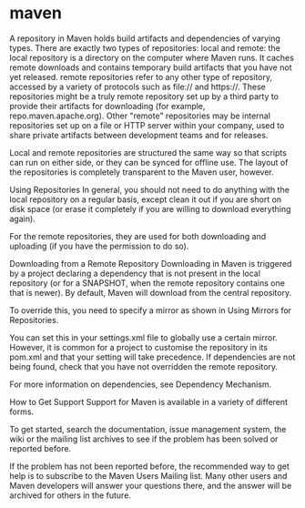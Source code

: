 # maven
A repository in Maven holds build artifacts and dependencies of varying types.  There are exactly two types of repositories: local and remote:
the local repository is a directory on the computer where Maven runs. It caches remote downloads and contains temporary build artifacts that you have not yet released.
remote repositories refer to any other type of repository, accessed by a variety of protocols such as file:// and https://. These repositories might be a truly remote repository set up by a third party to provide their artifacts for downloading (for example, repo.maven.apache.org). Other "remote" repositories may be internal repositories set up on a file or HTTP server within your company, used to share private artifacts between development teams and for releases.


Local and remote repositories are structured the same way so that scripts can run on either side, or they can be synced for offline use. The layout of the repositories is completely transparent to the Maven user, however.

Using Repositories
In general, you should not need to do anything with the local repository on a regular basis, except clean it out if you are short on disk space (or erase it completely if you are willing to download everything again).

For the remote repositories, they are used for both downloading and uploading (if you have the permission to do so).

Downloading from a Remote Repository
Downloading in Maven is triggered by a project declaring a dependency that is not present in the local repository (or for a SNAPSHOT, when the remote repository contains one that is newer). By default, Maven will download from the central repository.

To override this, you need to specify a mirror as shown in Using Mirrors for Repositories.

You can set this in your settings.xml file to globally use a certain mirror. However, it is common for a project to customise the repository in its pom.xml and that your setting will take precedence. If dependencies are not being found, check that you have not overridden the remote repository.

For more information on dependencies, see Dependency Mechanism.

How to Get Support
Support for Maven is available in a variety of different forms.

To get started, search the documentation, issue management system, the wiki or the mailing list archives to see if the problem has been solved or reported before.

If the problem has not been reported before, the recommended way to get help is to subscribe to the Maven Users Mailing list. Many other users and Maven developers will answer your questions there, and the answer will be archived for others in the future.
